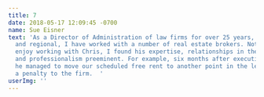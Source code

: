 ```yaml
---
title: 7
date: 2018-05-17 12:09:45 -0700
name: Sue Eisner
text: 'As a Director of Administration of law firms for over 25 years, both international
  and regional, I have worked with a number of real estate brokers. Not only did I
  enjoy working with Chris, I found his expertise, relationships in the industry,
  and professionalism preeminent. For example, six months after executing our lease,
  he managed to move our scheduled free rent to another point in the lease term, without
  a penalty to the firm.  '
userImg: ''
---
```

